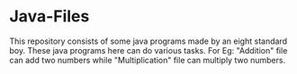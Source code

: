 # Java-Files
This repository consists of some java programs made by an eight standard boy.
These java programs here can do various tasks.
For Eg: "Addition" file can add two numbers while "Multiplication" file can multiply two numbers. 
